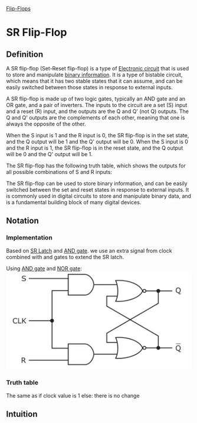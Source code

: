 [Flip-Flops](Flip-Flops)
# SR Flip-Flop
## Definition
A SR flip-flop (Set-Reset flip-flop) is a type of [Electronic circuit](Electronic%20circuit) that is used to store and manipulate [binary information](binary%20information). It is a type of bistable circuit, which means that it has two stable states that it can assume, and can be easily switched between those states in response to external inputs.

A SR flip-flop is made up of two logic gates, typically an AND gate and an OR gate, and a pair of inverters. The inputs to the circuit are a set (S) input and a reset (R) input, and the outputs are the Q and Q' (not Q) outputs. The Q and Q' outputs are the complements of each other, meaning that one is always the opposite of the other.

When the S input is 1 and the R input is 0, the SR flip-flop is in the set state, and the Q output will be 1 and the Q' output will be 0. When the S input is 0 and the R input is 1, the SR flip-flop is in the reset state, and the Q output will be 0 and the Q' output will be 1.

The SR flip-flop has the following truth table, which shows the outputs for all possible combinations of S and R inputs:

The SR flip-flop can be used to store binary information, and can be easily switched between the set and reset states in response to external inputs. It is commonly used in digital circuits to store and manipulate binary data, and is a fundamental building block of many digital devices.

## Notation
### Implementation
Based on [SR Latch](SR%20Latch.md) and [AND gate](AND%20gate.md). we use an extra signal from clock combined with and gates to extend the SR latch. 

Using [AND gate](AND%20gate.md) and [NOR gate](NOR%20gate.md):
![Pasted image 20221116203152](../attachments/Pasted%20image%2020221116203152.png)

### Truth table
The same as [](SR%20Latch.md#Truth%20Table|here) if clock value is 1
else: there is no change

## Intuition
